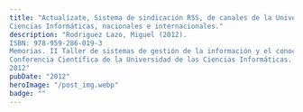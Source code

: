 ```yaml
---
title: "Actualízate, Sistema de sindicación RSS, de canales de la Universidad de las
Ciencias Informáticas, nacionales e internacionales."
description: "Rodriguez Lazo, Miguel (2012).
ISBN: 978-959-286-019-3
Memorias. II Taller de sistemas de gestión de la información y el conocimiento.
Conferencia Científica de la Universidad de las Ciencias Informáticas. UCIENCIA
2012"
pubDate: "2012"
heroImage: "/post_img.webp"
badge: ""
---
```

